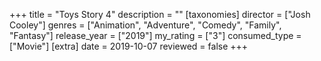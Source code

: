+++
title = "Toys Story 4"
description = ""
[taxonomies]
director = ["Josh Cooley"] 
genres = ["Animation", "Adventure", "Comedy", "Family", "Fantasy"]
release_year = ["2019"]
my_rating = ["3"]
consumed_type = ["Movie"]
[extra]
date = 2019-10-07
reviewed = false
+++
